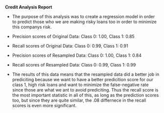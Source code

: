 **Credit Analysis Report**

* The purpose of this analysis was to create a regression model in order to predict those who we are making risky loans too in order to minimize this companys risk.

* Precision scores of Original Data: Class 0: 1.00, Class 1: 0.85
* Recall scores of Original Data: Class 0: 0.99, Class 1: 0.91
* Precision scores of Resampled Data: Class 0: 1.00, Class 1: 0.84
* Recall scores of Resampled Data: Class 0: 0.99, Class 1: 0.99



* The results of this data means that the resampled data did a better job in prediciting because we want to have a better predicition score for our class 1, high risk loans and want to minimize the false-negative rate since those are what we ant to avoid prediciting. Thus the recall score is the most important statistic in all of this, as long as the prediction scores too, but since they are quite similar, the .08 differnece in the recall scores is even more significant. 


